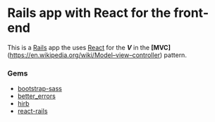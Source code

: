# Rails app with React for the front-end

This is a [Rails](http://rubyonrails.org) app the uses [React](https://facebook.github.io/react/) for the **_V_** in the **[MVC]**(https://en.wikipedia.org/wiki/Model–view–controller) pattern.

### Gems
- [bootstrap-sass](https://github.com/twbs/bootstrap-sass)
- [better_errors](https://github.com/charliesome/better_errors)
- [hirb](https://github.com/cldwalker/hirb)
- [react-rails](https://github.com/reactjs/react-rails)
